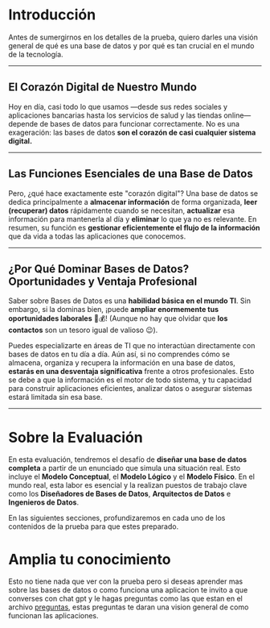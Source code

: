 # Introducción

Antes de sumergirnos en los detalles de la prueba, quiero darles una visión general de qué es una base de datos y por qué es tan crucial en el mundo de la tecnología.

---

## El Corazón Digital de Nuestro Mundo

Hoy en día, casi todo lo que usamos —desde sus redes sociales y aplicaciones bancarias hasta los servicios de salud y las tiendas online— depende de bases de datos para funcionar correctamente. No es una exageración: las bases de datos **son el corazón de casi cualquier sistema digital.**

---

## Las Funciones Esenciales de una Base de Datos

Pero, ¿qué hace exactamente este "corazón digital"? Una base de datos se dedica principalmente a **almacenar información** de forma organizada, **leer (recuperar) datos** rápidamente cuando se necesitan, **actualizar** esa información para mantenerla al día y **eliminar** lo que ya no es relevante. En resumen, su función es **gestionar eficientemente el flujo de la información** que da vida a todas las aplicaciones que conocemos.

---

## ¿Por Qué Dominar Bases de Datos? Oportunidades y Ventaja Profesional

Saber sobre Bases de Datos es una **habilidad básica en el mundo TI**. Sin embargo, si la dominas bien, ¡puede **ampliar enormemente tus oportunidades laborales** 💸💰! (Aunque no hay que olvidar que **los contactos** son un tesoro igual de valioso 😉).

Puedes especializarte en áreas de TI que no interactúan directamente con bases de datos en tu día a día. Aún así, si no comprendes cómo se almacena, organiza y recupera la información en una base de datos, **estarás en una desventaja significativa** frente a otros profesionales. Esto se debe a que la información es el motor de todo sistema, y tu capacidad para construir aplicaciones eficientes, analizar datos o asegurar sistemas estará limitada sin esa base.

---

# Sobre la Evaluación

En esta evaluación, tendremos el desafío de **diseñar una base de datos completa** a partir de un enunciado que simula una situación real. Esto incluye el **Modelo Conceptual**, el **Modelo Lógico** y el **Modelo Físico**. En el mundo real, esta labor es esencial y la realizan puestos de trabajo clave como los **Diseñadores de Bases de Datos**, **Arquitectos de Datos** e **Ingenieros de Datos**.

En las siguientes secciones, profundizaremos en cada uno de los contenidos de la prueba para que estes preparado.

# Amplia tu conocimiento 
Esto no tiene nada que ver con la prueba pero si deseas aprender mas sobre las bases de datos o como funciona una aplicacion te invito a que converses con chat gpt y le hagas preguntas como las que estan en el archivo [preguntas](preguntas.md), estas preguntas te daran una vision general de como funcionan las aplicaciones.






